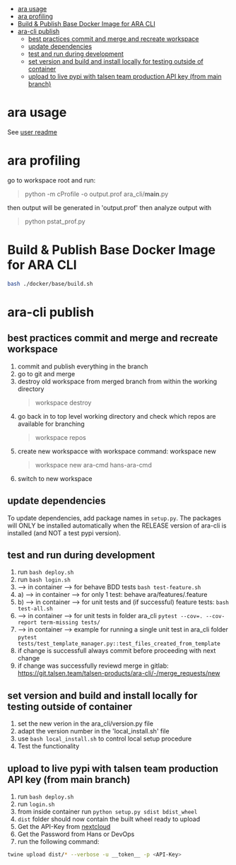 - [ara usage](#ara-usage)
- [ara profiling](#ara-profiling)
- [Build \& Publish Base Docker Image for ARA CLI](#build--publish-base-docker-image-for-ara-cli)
- [ara-cli publish](#ara-cli-publish)
  - [best practices commit and merge and recreate workspace](#best-practices-commit-and-merge-and-recreate-workspace)
  - [update dependencies](#update-dependencies)
  - [test and run during development](#test-and-run-during-development)
  - [set version and build and install locally for testing outside of container](#set-version-and-build-and-install-locally-for-testing-outside-of-container)
  - [upload to live pypi with talsen team production API key (from main branch)](#upload-to-live-pypi-with-talsen-team-production-api-key-from-main-branch)

# ara usage 
See [user readme](docs/README.md)
 
# ara profiling
go to workspace root and run:
> python -m cProfile -o output.prof ara_cli/__main__.py <valid ara command>

then output will be generated in 'output.prof'
then analyze output with
> python pstat_prof.py

# Build & Publish Base Docker Image for ARA CLI

```bash
bash ./docker/base/build.sh
```

# ara-cli publish
## best practices commit and merge and recreate workspace
1. commit and publish everything in the branch
2. go to git and merge
3. destroy old workspace from merged branch from within the working directory
   > workspace destroy
4. go back in to top level working directory and check which repos are available for branching
   > workspace repos
5. create new workspacce with workspace command: workspace new <repo> <new-workspace-name>
   > workspace new ara-cmd hans-ara-cmd
6. switch to new workspace 

## update dependencies
To update dependencies, add package names in `setup.py`. The packages will ONLY be installed automatically when the RELEASE version of ara-cli is installed (and NOT a test pypi version).

## test and run during development
1. run `bash deploy.sh`
2. run `bash login.sh`
3. --> in container --> for behave BDD tests `bash test-feature.sh` 
3. a) --> in container --> for only 1 test: behave ara/features/<name>.feature
3. b) --> in container --> for unit tests and (if successful) feature tests: `bash test-all.sh` 
4. --> in container --> for unit tests in folder ara_cli `pytest --cov=. --cov-report term-missing tests/ `
5. --> in container --> example for running a single unit test in ara_cli folder `pytest tests/test_template_manager.py::test_files_created_from_template`
6. if change is successfull always commit before proceeding with next change
7. if change was successfully reviewd merge in gitlab: https://git.talsen.team/talsen-products/ara-cli/-/merge_requests/new

## set version and build and install locally for testing outside of container
1. set the new verion in the ara_cli/version.py file
2. adapt the version number in the 'local_install.sh' file
3. use `bash local_install.sh` to control local setup procedure
4. Test the functionality


<!-- 
#### DEPRECATED
## upload to test pypi with test pypi API key
1. run `bash deploy.sh`
2. run `login.sh`
3. in `setup.py` and `local_install.sh` increment `version` otherwise upload will fail! 
3. a) merge to staging and continue from a new workspace
4. from inside container run `python setup.py sdist bdist_wheel`
5. run the following command: 

```bash
twine upload --repository testpypi dist/* --verbose -u __token__ -p pypi-AgENdGVzdC5weXBpLm9yZwIkZGI5YzUyZTUtNDhjMy00NmI3LTgxNmMtY2QwMTRjYjZmZjlmAAIqWzMsImM3ZTM0MDRmLWU1MzUtNDliMi05ZDhiLWQ0NGUyNzlmYTU0MiJdAAAGID-dX7aQZZimTyUQeKPzbP0TlqMEpLQlzRW7VJr1JKab
```

this will upload to a test pypi account.

1. run `python3 -m pip install --index-url https://test.pypi.org/simple/ ara_cli==<VERSION>`
2. run `ara -h`
3. if everything has worked (upload, installation and usage) you can now continue to upload the package to pypi (live)
 -->


## upload to live pypi with talsen team production API key (from main branch)
1. run `bash deploy.sh`
2. run `login.sh`
3. from inside container run `python setup.py sdist bdist_wheel`
4. `dist` folder should now contain the built wheel ready to upload
5. Get the API-Key from [nextcloud](https://cloud.talsen.team/apps/keeweb/?open=%2Finfrastructure%2Fpublic-services%2Fapi-keys.kdbx)
6. Get the Password from Hans or DevOps
7. run the following command: 
```bash
twine upload dist/* --verbose -u __token__ -p <API-Key>
```